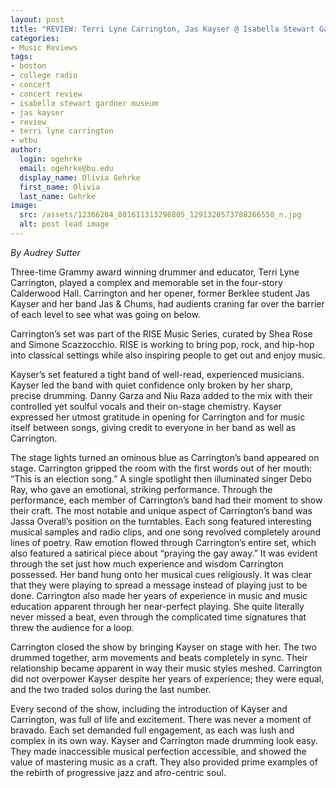 ```yaml
---
layout: post
title: "REVIEW: Terri Lyne Carrington, Jas Kayser @ Isabella Stewart Gardner Museum"
categories:
- Music Reviews
tags:
- boston
- college radio
- concert
- concert review
- isabella stewart gardner museum
- jas kayser
- review
- terri lyne carrington
- wtbu
author:
  login: ogehrke
  email: ogehrke@bu.edu
  display_name: Olivia Gehrke
  first_name: Olivia
  last_name: Gehrke
image:
  src: /assets/12366204_801611313298805_1291320573788266558_n.jpg
  alt: post lead image
---
```


_By Audrey Sutter_

Three-time Grammy award winning drummer and educator, Terri Lyne Carrington, played a complex and memorable set in the four-story Calderwood Hall. Carrington and her opener, former Berklee student Jas Kayser and her band Jas & Chums, had audients craning far over the barrier of each level to see what was going on below.

Carrington’s set was part of the RISE Music Series, curated by Shea Rose and Simone Scazzocchio. RISE is working to bring pop, rock, and hip-hop into classical settings while also inspiring people to get out and enjoy music.

Kayser’s set featured a tight band of well-read, experienced musicians. Kayser led the band with quiet confidence only broken by her sharp, precise drumming. Danny Garza and Niu Raza added to the mix with their controlled yet soulful vocals and their on-stage chemistry. Kayser expressed her utmost gratitude in opening for Carrington and for music itself between songs, giving credit to everyone in her band as well as Carrington.

The stage lights turned an ominous blue as Carrington’s band appeared on stage. Carrington gripped the room with the first words out of her mouth: “This is an election song.” A single spotlight then illuminated singer Debo Ray, who gave an emotional, striking performance. Through the performance, each member of Carrington’s band had their moment to show their craft. The most notable and unique aspect of Carrington’s band was Jassa Overall’s position on the turntables. Each song featured interesting musical samples and radio clips, and one song revolved completely around lines of poetry. Raw emotion flowed through Carrington’s entire set, which also featured a satirical piece about “praying the gay away.” It was evident through the set just how much experience and wisdom Carrington possessed. Her band hung onto her musical cues religiously. It was clear that they were playing to spread a message instead of playing just to be done. Carrington also made her years of experience in music and music education apparent through her near-perfect playing. She quite literally never missed a beat, even through the complicated time signatures that threw the audience for a loop.

Carrington closed the show by bringing Kayser on stage with her. The two drummed together, arm movements and beats completely in sync. Their relationship became apparent in way their music styles meshed. Carrington did not overpower Kayser despite her years of experience; they were equal, and the two traded solos during the last number.

Every second of the show, including the introduction of Kayser and Carrington, was full of life and excitement. There was never a moment of bravado. Each set demanded full engagement, as each was lush and complex in its own way. Kayser and Carrington made drumming look easy. They made inaccessible musical perfection accessible, and showed the value of mastering music as a craft. They also provided prime examples of the rebirth of progressive jazz and afro-centric soul.